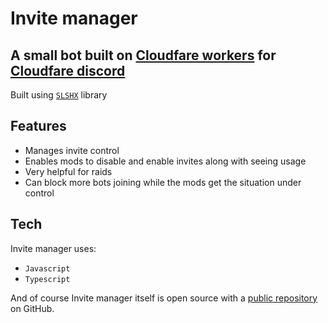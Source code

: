 # Invite manager
## A small bot built on [Cloudfare workers](https://workers.dev/) for [Cloudfare discord](https://discord.gg/cloudflaredev)

Built using [```SLSHX```](https://github.com/mrbbot/slshx) library

## Features

- Manages invite control
- Enables mods to disable and enable invites along with seeing usage
- Very helpful for raids
- Can block more bots joining while the mods get the situation under control

## Tech

Invite manager uses:

- ```Javascript```
- ```Typescript```


And of course Invite manager itself is open source with a [public repository](https://github.com/WalshyDev/invite-manager)
 on GitHub.
